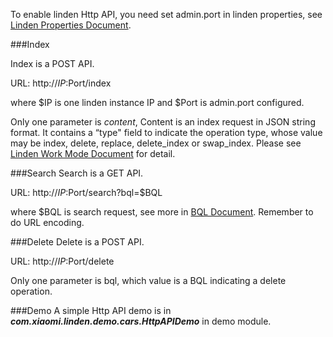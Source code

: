 To enable linden Http API, you need set admin.port in linden properties, see [Linden Properties Document](LindenProperties.md).

###Index

Index is a POST API.

URL:  http://$IP:$Port/index

where $IP is one linden instance IP and $Port is admin.port configured.

Only one parameter is *content*, Content is an index request in JSON string format. It contains a “type" field to indicate the operation type, whose value may be index, delete, replace, delete_index or swap_index. Please see [Linden Work Mode Document](LindenWorkMode.md) for detail.

###Search
Search is a GET API.

URL:  http://$IP:$Port/search?bql=$BQL

where $BQL is search request, see more in [BQL Document](BQL.md). Remember to do URL encoding.

###Delete
Delete is a POST API.

URL:  http://$IP:$Port/delete

Only one parameter is bql, which value is a BQL indicating a delete operation.

###Demo
A simple Http API demo is in ***com.xiaomi.linden.demo.cars.HttpAPIDemo*** in demo module.